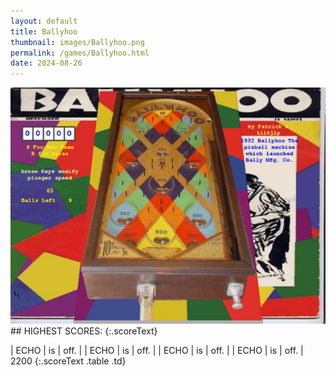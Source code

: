 ```yaml
---
layout: default
title: Ballyhoo
thumbnail: images/Ballyhoo.png
permalink: /games/Ballyhoo.html
date: 2024-08-26
---
```


<img src="../images/Ballyhoo.png" class="gameThumbnail img-fluid mx-auto align-middle">
## HIGHEST SCORES:
{:.scoreText}

| ECHO | is | off. | 
| ECHO | is | off. | 
| ECHO | is | off. | 
| ECHO | is | off. | 
2200 
{:.scoreText .table .td}
